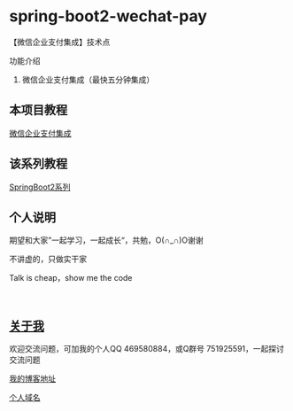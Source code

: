 # spring-boot2-wechat-pay

【微信企业支付集成】技术点

功能介绍

1. 微信企业支付集成（最快五分钟集成）

## 本项目教程

[微信企业支付集成](https://hemin.blog.csdn.net/article/details/104605815)

## 该系列教程

[SpringBoot2系列](https://blog.csdn.net/hemin1003/column/info/40170)

## 个人说明

期望和大家”一起学习，一起成长“，共勉，O(∩_∩)O谢谢

不讲虚的，只做实干家

Talk is cheap，show me the code

<br/>


## [关于我](http://heminit.com/about/)

欢迎交流问题，可加我的个人QQ 469580884，或Q群号 751925591，一起探讨交流问题

[我的博客地址](http://blog.csdn.net/hemin1003)

[个人域名](http://heminit.com)
